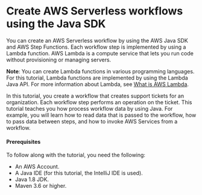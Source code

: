 #  Create AWS Serverless workflows using the Java SDK

You can create an AWS Serverless workflow by using the AWS Java SDK and AWS Step Functions. 
Each workflow step is implemented by using a Lambda function. AWS Lambda is a compute service that lets you run 
code without provisioning or managing servers.

**Note**: You can create Lambda functions in various programming languages. For this tutorial, Lambda functions are 
implemented by using the Lambda Java API. For more information about Lambda, see 
[What is AWS Lambda](https://docs.aws.amazon.com/lambda/latest/dg/welcome.html).

In this tutorial, you create a workflow that creates support tickets for an organization. Each workflow step performs an operation on the ticket. This tutorial teaches you how process workflow data by using Java. For example, you will learn how to read data that is passed to the workflow, how to pass data between steps, and how to invoke AWS Services from a workflow. 

#### Prerequisites
To follow along with the tutorial, you need the following:
+ An AWS Account.
+ A Java IDE (for this tutorial, the IntelliJ IDE is used).
+ Java 1.8 JDK. 
+ Maven 3.6 or higher.
